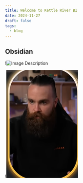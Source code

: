 ```yaml
---
title: Welcome to Kettle River BI
date: 2024-11-27
draft: false
tags:
  - blog
---
```

## Obsidian

!![Image Description](/images/Pasted%20image%2020241127212546.png)

!![Image Description](/images/Pasted%20image%2020241127213616.png)